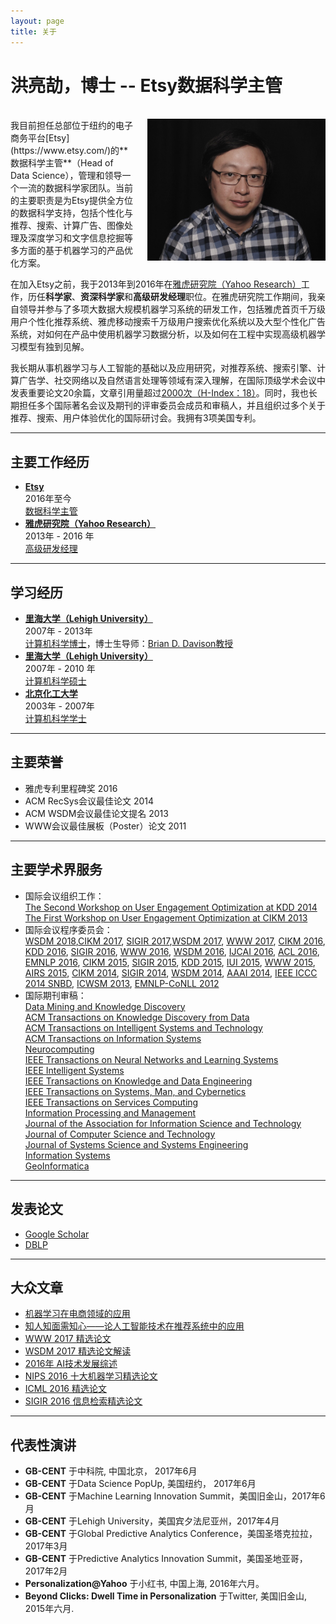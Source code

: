 ```yaml
---
layout: page
title: 关于
---
```


# 洪亮劼，博士 -- Etsy数据科学主管

<br/>
<img align="right" src="/assets/hongliangjie2.jpg" style="width: 285px;height:226.5px;margin-left:20px;">
我目前担任总部位于纽约的电子商务平台[Etsy](https://www.etsy.com/)的**数据科学主管**（Head of Data Science），管理和领导一个一流的数据科学家团队。当前的主要职责是为Etsy提供全方位的数据科学支持，包括个性化与推荐、搜索、计算广告、图像处理及深度学习和文字信息挖掘等多方面的基于机器学习的产品优化方案。

在加入Etsy之前，我于2013年到2016年在[雅虎研究院（Yahoo Research）](https://research.yahoo.com/)工作，历任**科学家**、**资深科学家**和**高级研发经理**职位。在雅虎研究院工作期间，我亲自领导并参与了多项大数据大规模机器学习系统的研发工作，包括雅虎首页千万级用户个性化推荐系统、雅虎移动搜索千万级用户搜索优化系统以及大型个性化广告系统，对如何在产品中使用机器学习数据分析，以及如何在工程中实现高级机器学习模型有独到见解。

我长期从事机器学习与人工智能的基础以及应用研究，对推荐系统、搜索引擎、计算广告学、社交网络以及自然语言处理等领域有深入理解，在国际顶级学术会议中发表重要论文20余篇，文章引用量超过[2000次（H-Index：18）](https://scholar.google.com/citations?user=4uaSNpYAAAAJ)。同时，我也长期担任多个国际著名会议及期刊的评审委员会成员和审稿人，并且组织过多个关于推荐、搜索、用户体验优化的国际研讨会。我拥有3项美国专利。

***

## 主要工作经历

*  **[Etsy](https://www.etsy.com/)**<br/>
  2016年至今<br/>
  <u>数据科学主管</u>
*  **[雅虎研究院（Yahoo Research）](https://research.yahoo.com/)**<br/>
  2013年 - 2016 年 <br/>
  <u>高级研发经理</u><br/>

***

## 学习经历

*  **[里海大学（Lehigh University）](http://www.lehigh.edu/)**<br/>
  2007年 - 2013年 <br/>
  <u>计算机科学博士</u>，博士生导师：[Brian D. Davison教授](http://www.cse.lehigh.edu/~brian/)
*  **[里海大学（Lehigh University）](http://www.lehigh.edu/)**<br/>
  2007年 - 2010 年 <br/>
  <u>计算机科学硕士</u><br/>
*  **[北京化工大学](http://www.buct.edu.cn/)**<br/>
  2003年 - 2007年 <br/>
  <u>计算机科学学士</u><br/>

***

## 主要荣誉

* 雅虎专利里程碑奖 2016
* ACM RecSys会议最佳论文 2014
* ACM WSDM会议最佳论文提名 2013
* WWW会议最佳展板（Poster）论文 2011

***

## 主要学术界服务

* 国际会议组织工作：<br/>
  [The Second Workshop on User Engagement Optimization at KDD 2014](http://www.ueo-workshop.com/)<br/>
  [The First Workshop on User Engagement Optimization at CIKM 2013](http://www.ueo-workshop.com/previous-editions/ueo-2013-at-cikm-2013/)
* 国际会议程序委员会：<br/>
  [WSDM 2018](http://www.wsdm-conference.org/2018/),[CIKM 2017](http://cikm2017.org/), [SIGIR 2017](http://sigir.org/sigir2017/),[WSDM 2017](http://www.wsdm-conference.org/2017/), [WWW 2017](http://www.www2017.com.au/), [CIKM 2016](http://cikm2016.cs.iupui.edu/), [KDD 2016](http://www.kdd.org/kdd2016/), [SIGIR 2016](http://sigir.org/sigir2016/), [WWW 2016](http://www2016.ca/), [WSDM 2016](http://www.wsdm-conference.org/2016/), [IJCAI 2016](http://ijcai-16.org/), [ACL 2016](http://acl2016.org/), [EMNLP 2016](http://www.emnlp2016.net/), [CIKM 2015](http://www.cikm-2015.org/), [SIGIR 2015](http://www.sigir2015.org/), [KDD 2015](http://www.kdd.org/kdd2015/), [IUI 2015](http://iui.acm.org/2015/), [WWW 2015](http://www.www2015.it/), [AIRS 2015](http://airs-conference.org/2015/), [CIKM 2014](http://cikm2014.fudan.edu.cn/), [SIGIR 2014](http://sigir.org/sigir2014/), [WSDM 2014](http://www.wsdm-conference.org/2014/), [AAAI 2014](http://www.aaai.org/Conferences/AAAI/aaai14.php), [IEEE ICCC 2014 SNBD](http://www.ieee-iccc.org/index.html), [ICWSM 2013](http://www.icwsm.org/2013/index.php), [EMNLP-CoNLL 2012](http://emnlp-conll2012.unige.ch/)
* 国际期刊审稿：<br/>
  [Data Mining and Knowledge Discovery](http://www.springer.com/computer/database+management+&+information+retrieval/journal/10618)<br/>
  [ACM Transactions on Knowledge Discovery from Data](http://tkdd.acm.org/)<br/>
  [ACM Transactions on Intelligent Systems and Technology](http://tist.acm.org/)<br/>
  [ACM Transactions on Information Systems](http://tois.acm.org/)<br/>
  [Neurocomputing](http://ees.elsevier.com/neucom/default.asp)<br/>
  [IEEE Transactions on Neural Networks and Learning Systems](http://ieeexplore.ieee.org/xpl/RecentIssue.jsp?punumber=5962385)<br/>
  [IEEE Intelligent Systems](http://www.computer.org/portal/web/computingnow/intelligentsystems)<br/>
  [IEEE Transactions on Knowledge and Data Engineering](http://www.computer.org/portal/web/tkde)<br/>
  [IEEE Transactions on Systems, Man, and Cybernetics](http://ieeexplore.ieee.org/xpl/RecentIssue.jsp?punumber=3477)<br/>
  [IEEE Transactions on Services Computing](http://www.computer.org/web/tsc)<br/>
  [Information Processing and Management](http://www.journals.elsevier.com/information-processing-and-management/)<br/>
  [Journal of the Association for Information Science and Technology](https://www.asis.org/jasist.html)<br/>
  [Journal of Computer Science and Technology](http://www.springer.com/computer/journal/11390)<br/>
  [Journal of Systems Science and Systems Engineering](http://www.springer.com/physics/complexity/journal/11518)<br/>
  [Information Systems](http://www.journals.elsevier.com/information-systems/)<br/>
  [GeoInformatica](http://link.springer.com/journal/10707)

***

## 发表论文

* [Google Scholar](https://scholar.google.com/citations?user=4uaSNpYAAAAJ)
* [DBLP](http://dblp.uni-trier.de/pers/hd/h/Hong:Liangjie.html)

***

## 大众文章

* [机器学习在电商领域的应用](http://weibo.com/ttarticle/p/show?id=2309404111989793265923)
* [知人知面需知心——论人工智能技术在推荐系统中的应用](http://geek.csdn.net/news/detail/112318)
* [WWW 2017 精选论文](http://geek.csdn.net/news/detail/202634)
* [WSDM 2017 精选论文解读](http://geek.csdn.net/news/detail/172475)
* [2016年 AI技术发展综述](http://geek.csdn.net/news/detail/132057)
* [NIPS 2016 十大机器学习精选论文](http://geek.csdn.net/news/detail/189766)
* [ICML 2016 精选论文](http://geek.csdn.net/news/detail/126623)
* [SIGIR 2016 信息检索精选论文](http://geek.csdn.net/news/detail/133916)

***

## 代表性演讲

* **GB-CENT** 于中科院, 中国北京， 2017年6月
* **GB-CENT** 于Data Science PopUp, 美国纽约， 2017年6月
* **GB-CENT** 于Machine Learning Innovation Summit，美国旧金山，2017年6月
* **GB-CENT** 于Lehigh University，美国宾夕法尼亚州，2017年4月
* **GB-CENT** 于Global Predictive Analytics Conference，美国圣塔克拉拉，2017年3月
* **GB-CENT** 于Predictive Analytics Innovation Summit，美国圣地亚哥，2017年2月
* **Personalization@Yahoo** 于小红书, 中国上海, 2016年六月。
* **Beyond Clicks: Dwell Time in Personalization** 于Twitter, 美国旧金山, 2015年六月.
